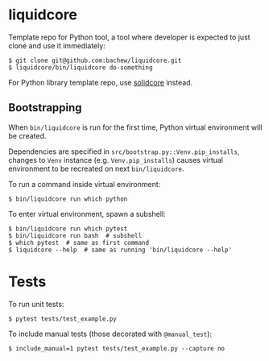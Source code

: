 # liquidcore

Template repo for Python tool, a tool where developer is expected to just clone and use it immediately:

```console
$ git clone git@github.com:bachew/liquidcore.git
$ liquidcore/bin/liquidcore do-something
```

For Python library template repo, use [solidcore](https://github.com/bachew/liquidcore) instead.


## Bootstrapping

When `bin/liquidcore` is run for the first time, Python virtual environment will be created.

Dependencies are specified in `src/bootstrap.py::Venv.pip_installs`, changes to `Venv` instance (e.g. `Venv.pip_installs`) causes virtual environment to be recreated on next `bin/liquidcore`.

To run a command inside virtual environment:

```console
$ bin/liquidcore run which python
```

To enter virtual environment, spawn a subshell:

```console
$ bin/liquidcore run which pytest
$ bin/liquidcore run bash  # subshell
$ which pytest  # same as first command
$ liquidcore --help  # same as running 'bin/liquidcore --help'
```


# Tests

To run unit tests:

```console
$ pytest tests/test_example.py
```

To include manual tests (those decorated with `@manual_test`):

```console
$ include_manual=1 pytest tests/test_example.py --capture no
```

